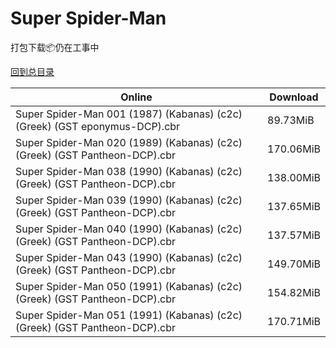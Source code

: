 # Super Spider-Man

打包下载📦仍在工事中

[回到总目录](/Catalogs.md)







Online | Download
--- | ---
Super Spider-Man 001 (1987) (Kabanas) (c2c) (Greek) (GST eponymus-DCP).cbr | 89.73MiB
Super Spider-Man 020 (1989) (Kabanas) (c2c) (Greek) (GST Pantheon-DCP).cbr | 170.06MiB
Super Spider-Man 038 (1990) (Kabanas) (c2c) (Greek) (GST Pantheon-DCP).cbr | 138.00MiB
Super Spider-Man 039 (1990) (Kabanas) (c2c) (Greek) (GST Pantheon-DCP).cbr | 137.65MiB
Super Spider-Man 040 (1990) (Kabanas) (c2c) (Greek) (GST Pantheon-DCP).cbr | 137.57MiB
Super Spider-Man 043 (1990) (Kabanas) (c2c) (Greek) (GST Pantheon-DCP).cbr | 149.70MiB
Super Spider-Man 050 (1991) (Kabanas) (c2c) (Greek) (GST Pantheon-DCP).cbr | 154.82MiB
Super Spider-Man 051 (1991) (Kabanas) (c2c) (Greek) (GST Pantheon-DCP).cbr | 170.71MiB